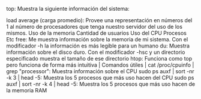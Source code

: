 top: Muestra la siguiente información del sistema:

load average (carga promedio): Provee una representación en números del 1 al número de procesadores que tenga nuestro servidor del uso de los mismos.
Uso de la memoria
Cantidad de usuarios
Uso del CPU
Procesos
Etc
free: Me muestra información sobre la memoria de mi sistema. Con el modificador -h la información es más legible para un humano
du: Muestra información sobre el disco duro. Con el modificador -hsc y un directorio especificado muestra el tamaño de ese directorio
htop: Funciona como top pero funciona de forma más intuitiva
|
Comandos útiles
|
cat /proc/cpuinfo | grep "processor": Muestra información sobre el CPU
sudo ps auxf | sort -nr -k 3 | head -5: Muestra los 5 procesos que más uso hacen del CPU
sudo ps auxf | sort -nr -k 4 | head -5: Muestra los 5 procesos que más uso hacen de la memoria RAM